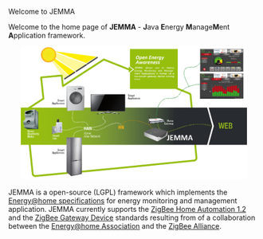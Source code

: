 Welcome to JEMMA
<!-- Remember: the first line always goes with the title-->
<!-- Please use h3 headers (###) inside these files -->

Welcome to the home page of **JEMMA** - **J**ava **E**nergy **M**anage**M**ent **A**pplication framework.

<!--![](images/jemma-arch.png)-->

<img style="margin-left:5%; margin-right:5%;" width="90%" src="images/jemma-arch-lowres.png">

JEMMA is a open-source (LGPL) framework which implements the [Energy@home specifications](http://www.energy-home.it/Documents/Technical%20Specifications/E@H_specification_ver0.95.pdf) for energy monitoring and management application. JEMMA currently supports the [ZigBee Home Automation 1.2](http://www.zigbee.org/Standards/ZigBeeHomeAutomation/Overview.aspx) and the [ZigBee Gateway Device](http://www.zigbee.org/Standards/ZigbeeTelecomServices/Features.aspx) standards resulting from of a collaboration between the [Energy@home Association](http://www.energy-home.it/) and the [ZigBee Alliance](http://www.zigbee.org/).



<!--(e.g. smart Plugs, Smart appliances, energy storages, energy sources, etc.)-->






